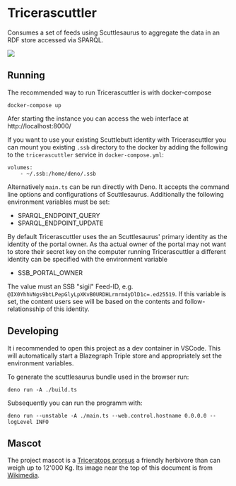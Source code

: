 # Tricerascuttler

Consumes a set of feeds using Scuttlesaurus to aggregate the data in an RDF
store accessed via SPARQL.

![](https://upload.wikimedia.org/wikipedia/commons/thumb/e/ec/LA-Triceratops_mount-2.jpg/1280px-LA-Triceratops_mount-2.jpg)

## Running

The recommended way to run Tricerascuttler is with docker-compose

    docker-compose up

Afer starting the instance you can access the web interface at
http://localhost:8000/

If you want to use your existing Scuttlebutt identity with Tricerascuttler you
can mount you existing `.ssb` directory to the docker by adding the following to
the `tricerascuttler` service in `docker-compose.yml`:

```
volumes:
    - ~/.ssb:/home/deno/.ssb
```

Alternatively `main.ts` can be run directly with Deno. It accepts the command
line options and configurations of Scuttlesaurus. Additionally the following
environment variables must be set:

- SPARQL_ENDPOINT_QUERY
- SPARQL_ENDPOINT_UPDATE

By default Tricerascuttler uses the an Scuttlesaurus' primary identity as the
identity of the portal owner. As tha actual owner of the portal may not want to
store their secret key on the computer running Tricerascuttler a different
identity can be specified with the environment variable

- SSB_PORTAL_OWNER

The value must an SSB "sigil" Feed-ID, e.g.
`@IX0YhhVNgs9btLPepGlyLpXKvB0URDHLrmrm4yDlD1c=.ed25519`. If this variable is
set, the content users see will be based on the contents and
follow-relationsship of this identity.

## Developing

It i recommended to open this project as a dev container in VSCode. This will
automatically start a Blazegraph Triple store and appropriately set the
environment variables.

To generate the scuttlesaurus bundle used in the browser run:

    deno run -A ./build.ts

Subsequently you can run the programm with:

    deno run --unstable -A ./main.ts --web.control.hostname 0.0.0.0 --logLevel INFO

## Mascot

The project mascot is a
[Triceratops prorsus](https://synospecies.plazi.org/#Triceratops+prorsus) a
friendly herbivore than can weigh up to 12'000 Kg. Its image near the top of
this document is from
[Wikimedia](https://commons.wikimedia.org/wiki/File:LA-Triceratops_mount-1.jpg).
